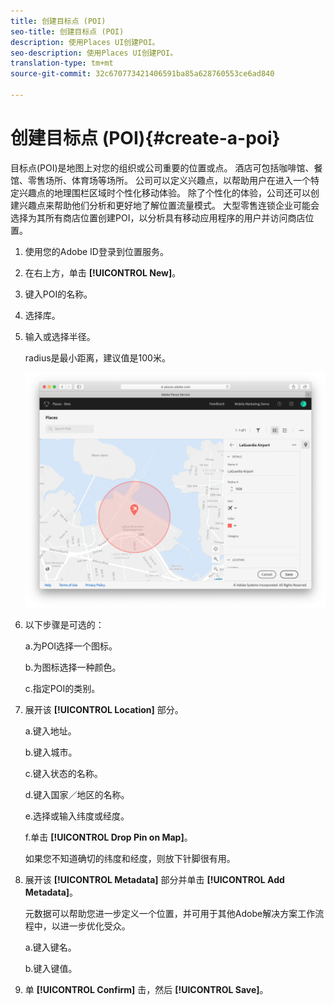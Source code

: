 ```yaml
---
title: 创建目标点 (POI)
seo-title: 创建目标点 (POI)
description: 使用Places UI创建POI。
seo-description: 使用Places UI创建POI。
translation-type: tm+mt
source-git-commit: 32c670773421406591ba85a628760553ce6ad840

---
```



# 创建目标点 (POI){#create-a-poi}

目标点\(POI\)是地图上对您的组织或公司重要的位置或点。 酒店可包括咖啡馆、餐馆、零售场所、体育场等场所。 公司可以定义兴趣点，以帮助用户在进入一个特定兴趣点的地理围栏区域时个性化移动体验。 除了个性化的体验，公司还可以创建兴趣点来帮助他们分析和更好地了解位置流量模式。 大型零售连锁企业可能会选择为其所有商店位置创建POI，以分析具有移动应用程序的用户并访问商店位置。

1. 使用您的Adobe ID登录到位置服务。
2. 在右上方，单击 **[!UICONTROL New]**。
3. 键入POI的名称。
4. 选择库。
5. 输入或选择半径。

   radius是最小距离，建议值是100米。

   ![定义POI](/help/assets/define_poi.png)

6. 以下步骤是可选的：

   a.为POI选择一个图标。

   b.为图标选择一种颜色。

   c.指定POI的类别。

7. 展开该 **[!UICONTROL Location]** 部分。

   a.键入地址。

   b.键入城市。

   c.键入状态的名称。

   d.键入国家／地区的名称。

   e.选择或输入纬度或经度。

   f.单击 **[!UICONTROL Drop Pin on Map]**。

   如果您不知道确切的纬度和经度，则放下针脚很有用。

8. 展开该 **[!UICONTROL Metadata]** 部分并单击 **[!UICONTROL Add Metadata]**。

   元数据可以帮助您进一步定义一个位置，并可用于其他Adobe解决方案工作流程中，以进一步优化受众。

   a.键入键名。

   b.键入键值。

9. 单 **[!UICONTROL Confirm]** 击，然后 **[!UICONTROL  Save]**。
